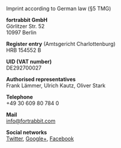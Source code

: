 
Imprint according to German law (§5 TMG)

**fortrabbit GmbH**  
Görlitzer Str. 52  
10997 Berlin

**Register entry** (Amtsgericht Charlottenburg)  
HRB 154552 B  

**UID (VAT number)**  
DE292700027

**Authorised representatives**  
Frank Lämmer, Ulrich Kautz, Oliver Stark

**Telephone**  
+49 30 609 80 784 0

**Mail**  
info@fortrabbit.com

**Social networks**  
[Twitter](https://twitter.com/fortrabbit), [Google+](https://plus.google.com/111427353510537135656/), [Facebook](https://www.facebook.com/fortrabbit)